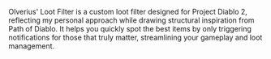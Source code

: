 Olverius' Loot Filter is a custom loot filter designed for Project Diablo 2, reflecting my personal approach while drawing structural inspiration from Path of Diablo. It helps you quickly spot the best items by only triggering notifications for those that truly matter, streamlining your gameplay and loot management.
